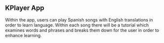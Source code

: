 ## KPlayer App
Within the app, users can play Spanish songs with English translations in order to learn language. Within each song there will be a tutorial which examines words and phrases and breaks them down for the user in order to enhance learning.
